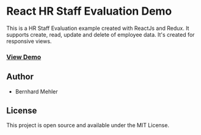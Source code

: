 # React HR Staff Evaluation Demo

This is a HR Staff Evaluation example created with ReactJs and Redux. It supports create, read, update and delete of employee data. It's created for responsive views.

### [View Demo](https://bmehler.github.io/react-redux-evaluation)

## Author

- Bernhard Mehler

## License

This project is open source and available under the MIT License.